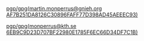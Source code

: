 
[pgp/gpg(martin.monperrus@gnieh.org AF7B251DA8126C30896FAFF77D398AD45AEEEC93)](https://keyserver.ubuntu.com/pks/lookup?op=get&search=0xAF7B251DA8126C30896FAFF77D398AD45AEEEC93)

[pgp/gpg(monperrus@kth.se 6EB9C9D23D707BF22980E1785F6EC66D34DF7C1B)](https://keyserver.ubuntu.com/pks/lookup?op=get&search=0x6eb9c9d23d707bf22980e1785f6ec66d34df7c1b)
